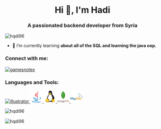 <h1 align="center">Hi 👋, I'm Hadi</h1>
<h3 align="center">A passionated backend developer from Syria</h3>

<p align="left"> <img src="https://komarev.com/ghpvc/?username=hqdi96&label=Profile%20views&color=0e75b6&style=flat" alt="hqdi96" /> </p>

- 🌱 I’m currently learning **about all of the SQL and learning the java oop.**

<h3 align="left">Connect with me:</h3>
<p align="left">
<a href="https://twitter.com/gamesnotex" target="blank"><img align="center" src="https://raw.githubusercontent.com/rahuldkjain/github-profile-readme-generator/master/src/images/icons/Social/twitter.svg" alt="gamesnotex" height="30" width="40" /></a>
</p>

<h3 align="left">Languages and Tools:</h3>
<p align="left"> <a href="https://www.adobe.com/in/products/illustrator.html" target="_blank" rel="noreferrer"> <img src="https://www.vectorlogo.zone/logos/adobe_illustrator/adobe_illustrator-icon.svg" alt="illustrator" width="40" height="40"/> </a> <a href="https://www.java.com" target="_blank" rel="noreferrer"> <img src="https://raw.githubusercontent.com/devicons/devicon/master/icons/java/java-original.svg" alt="java" width="40" height="40"/> </a> <a href="https://www.linux.org/" target="_blank" rel="noreferrer"> <img src="https://raw.githubusercontent.com/devicons/devicon/master/icons/linux/linux-original.svg" alt="linux" width="40" height="40"/> </a> <a href="https://www.mongodb.com/" target="_blank" rel="noreferrer"> <img src="https://raw.githubusercontent.com/devicons/devicon/master/icons/mongodb/mongodb-original-wordmark.svg" alt="mongodb" width="40" height="40"/> </a> <a href="https://www.mysql.com/" target="_blank" rel="noreferrer"> <img src="https://raw.githubusercontent.com/devicons/devicon/master/icons/mysql/mysql-original-wordmark.svg" alt="mysql" width="40" height="40"/> </a> </p>

<p><img align="center" src="https://github-readme-stats.vercel.app/api/top-langs?username=hqdi96&show_icons=true&locale=en&layout=compact" alt="hqdi96" /></p>

<p><img align="center" src="https://github-readme-streak-stats.herokuapp.com/?user=hqdi96&" alt="hqdi96" /></p>
